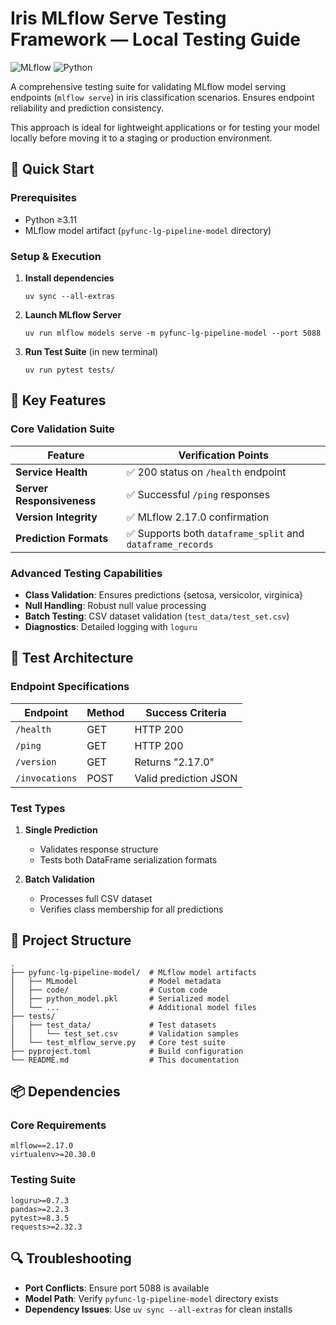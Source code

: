 # Iris MLflow Serve Testing Framework  — Local Testing Guide

![MLflow](https://img.shields.io/badge/MLflow-2.17.0-orange) ![Python](https://img.shields.io/badge/Python-≥3.11-blue)

A comprehensive testing suite for validating MLflow model serving endpoints (`mlflow serve`) in iris classification scenarios. Ensures endpoint reliability and prediction consistency.

This approach is ideal for lightweight applications or for testing your model locally before moving it to a staging or production environment.

## 🚀 Quick Start

### Prerequisites
- Python ≥3.11
- MLflow model artifact (`pyfunc-lg-pipeline-model` directory)

### Setup & Execution
1. **Install dependencies**  
   ```
   uv sync --all-extras
   ```

2. **Launch MLflow Server**  
   ```
   uv run mlflow models serve -m pyfunc-lg-pipeline-model --port 5088
   ```

3. **Run Test Suite** (in new terminal)  
   ```
   uv run pytest tests/
   ```

## 🌟 Key Features

### Core Validation Suite
| Feature | Verification Points |
|---------|---------------------|
| **Service Health** | ✅ 200 status on `/health` endpoint |
| **Server Responsiveness** | ✅ Successful `/ping` responses |
| **Version Integrity** | ✅ MLflow 2.17.0 confirmation |
| **Prediction Formats** | ✅ Supports both `dataframe_split` and `dataframe_records` |

### Advanced Testing Capabilities
- **Class Validation**: Ensures predictions {setosa, versicolor, virginica}
- **Null Handling**: Robust null value processing
- **Batch Testing**: CSV dataset validation (`test_data/test_set.csv`)
- **Diagnostics**: Detailed logging with `loguru`

## 🧪 Test Architecture

### Endpoint Specifications
| Endpoint | Method | Success Criteria |
|----------|--------|------------------|
| `/health` | GET | HTTP 200 |
| `/ping` | GET | HTTP 200 |
| `/version` | GET | Returns "2.17.0" |
| `/invocations` | POST | Valid prediction JSON |

### Test Types
1. **Single Prediction**  
   - Validates response structure
   - Tests both DataFrame serialization formats

2. **Batch Validation**  
   - Processes full CSV dataset
   - Verifies class membership for all predictions

## 📂 Project Structure

```
.
├── pyfunc-lg-pipeline-model/  # MLflow model artifacts
│   ├── MLmodel                # Model metadata
│   ├── code/                  # Custom code
│   ├── python_model.pkl       # Serialized model
│   └── ...                    # Additional model files
├── tests/
│   ├── test_data/             # Test datasets
│   │   └── test_set.csv       # Validation samples
│   └── test_mlflow_serve.py   # Core test suite
├── pyproject.toml             # Build configuration
└── README.md                  # This documentation
```

## 📦 Dependencies

### Core Requirements
```
mlflow==2.17.0
virtualenv>=20.30.0
```

### Testing Suite
```
loguru>=0.7.3
pandas>=2.2.3
pytest>=8.3.5
requests>=2.32.3
```

## 🔍 Troubleshooting
- **Port Conflicts**: Ensure port 5088 is available
- **Model Path**: Verify `pyfunc-lg-pipeline-model` directory exists
- **Dependency Issues**: Use `uv sync --all-extras` for clean installs




